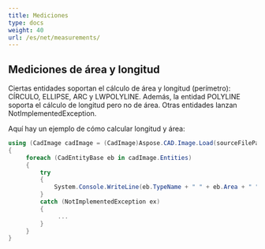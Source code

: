 ```yaml
---
title: Mediciones
type: docs
weight: 40
url: /es/net/measurements/
---
```


## **Mediciones de área y longitud**

Ciertas entidades soportan el cálculo de área y longitud (perímetro): CÍRCULO, ELLIPSE, ARC y LWPOLYLINE. Además, la entidad POLYLINE soporta el cálculo de longitud pero no de área. Otras entidades lanzan NotImplementedException.

Aquí hay un ejemplo de cómo calcular longitud y área:

```csharp
using (CadImage cadImage = (CadImage)Aspose.CAD.Image.Load(sourceFilePath))
{
     foreach (CadEntityBase eb in cadImage.Entities)
     {
         try
         {
             System.Console.WriteLine(eb.TypeName + " " + eb.Area + " " + eb.Length);
         }
         catch (NotImplementedException ex)
         {
              ...
         }
     }
}
```
